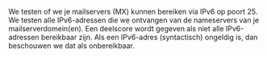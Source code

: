 We testen of we je mailservers (MX) kunnen bereiken via IPv6 op poort 25. We
 testen alle IPv6-adressen die we ontvangen van de nameservers van je 
mailserverdomein(en). Een deelscore wordt gegeven als niet alle 
IPv6-adressen bereikbaar zijn. Als een IPv6-adres (syntactisch) ongeldig is,
 dan beschouwen we dat als onbereikbaar.
